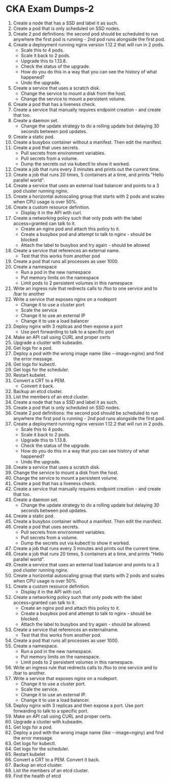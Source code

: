 # CKA Exam Dumps-2

1. Create a node that has a SSD and label it as such.
2. Create a pod that is only scheduled on SSD nodes.
3. Create 2 pod definitions: the second pod should be scheduled to run anywhere the first pod is running - 2nd pod runs alongside the first pod.
4. Create a deployment running nginx version 1.12.2 that will run in 2 pods.
   - Scale this to 4 pods.
   - Scale it back to 2 pods.
   - Upgrade this to 1.13.8.
   - Check the status of the upgrade.
   - How do you do this in a way that you can see the history of what happened?
   - Undo the upgrade.
5. Create a service that uses a scratch disk.
   - Change the service to mount a disk from the host.
   - Change the service to mount a persistent volume.
6. Create a pod that has a liveness check.
7. Create a service that manually requires endpoint creation - and create that too.
8. Create a daemon set.
   - Change the update strategy to do a rolling update but delaying 30 seconds between pod updates.
9. Create a static pod.
10. Create a busybox container without a manifest. Then edit the manifest.
11. Create a pod that uses secrets.
    - Pull secrets from environment variables.
    - Pull secrets from a volume.
    - Dump the secrets out via kubectl to show it worked.
12. Create a job that runs every 3 minutes and prints out the current time.
13. Create a job that runs 20 times, 5 containers at a time, and prints "Hello parallel world".
14. Create a service that uses an external load balancer and points to a 3 pod cluster running nginx.
15. Create a horizontal autoscaling group that starts with 2 pods and scales when CPU usage is over 50%.
16. Create a custom resource definition.
    - Display it in the API with curl.
17. Create a networking policy such that only pods with the label access=granted can talk to it.
    - Create an nginx pod and attach this policy to it.
    - Create a busybox pod and attempt to talk to nginx - should be blocked
    - Attach the label to busybox and try again - should be allowed
18. Create a service that references an external name.
    - Test that this works from another pod
19. Create a pod that runs all processes as user 1000.
20. Create a namespace
    - Run a pod in the new namespace
    - Put memory limits on the namespace
    - Limit pods to 2 persistent volumes in this namespace
21. Write an ingress rule that redirects calls to /foo to one service and to /bar to another
22. Write a service that exposes nginx on a nodeport
    - Change it to use a cluster port
    - Scale the service
    - Change it to use an external IP
    - Change it to use a load balancer
23. Deploy nginx with 3 replicas and then expose a port
    - Use port forwarding to talk to a specific port
24. Make an API call using CURL and proper certs
25. Upgrade a cluster with kubeadm.
26. Get logs for a pod.
27. Deploy a pod with the wrong image name (like --image=nginx) and find the error message.
28. Get logs for kubectl.
29. Get logs for the scheduler.
30. Restart kubelet.
31. Convert a CRT to a PEM.
    - Convert it back.
32. Backup an etcd cluster.
33. List the members of an etcd cluster.
34. Create a node that has a SSD and label it as such.
35. Create a pod that is only scheduled on SSD nodes.
36. Create 2 pod definitions: the second pod should be scheduled to run anywhere the first pod is running - 2nd pod runs alongside the first pod.
37. Create a deployment running nginx version 1.12.2 that will run in 2 pods.
    - Scale this to 4 pods.
    - Scale it back to 2 pods.
    - Upgrade this to 1.13.8.
    - Check the status of the upgrade.
    - How do you do this in a way that you can see history of what happened?
    - Undo the upgrade.
38. Create a service that uses a scratch disk.
39. Change the service to mount a disk from the host.
40. Change the service to mount a persistent volume.
41. Create a pod that has a liveness check.
42. Create a service that manually requires endpoint creation - and create that too.
43. Create a daemon set.
    - Change the update strategy to do a rolling update but delaying 30 seconds between pod updates.
44. Create a static pod.
45. Create a busybox container without a manifest. Then edit the manifest.
46. Create a pod that uses secrets.
    - Pull secrets from environment variables.
    - Pull secrets from a volume.
    - Dump the secrets out via kubectl to show it worked.
47. Create a job that runs every 3 minutes and prints out the current time.
48. Create a job that runs 20 times, 5 containers at a time, and prints "Hello parallel world".
49. Create a service that uses an external load balancer and points to a 3 pod cluster running nginx.
50. Create a horizontal autoscaling group that starts with 2 pods and scales when CPU usage is over 50%.
51. Create a custom resource definition.
    - Display it in the API with curl.
52. Create a networking policy such that only pods with the label access=granted can talk to it.
    - Create an nginx pod and attach this policy to it.
    - Create a busybox pod and attempt to talk to nginx - should be blocked.
    - Attach the label to busybox and try again - should be allowed.
53. Create a service that references an externalname.
    - Test that this works from another pod.
54. Create a pod that runs all processes as user 1000.
55. Create a namespace.
    - Run a pod in the new namespace.
    - Put memory limits on the namespace.
    - Limit pods to 2 persistent volumes in this namespace.
56. Write an ingress rule that redirects calls to /foo to one service and to /bar to another.
57. Write a service that exposes nginx on a nodeport.
    - Change it to use a cluster port.
    - Scale the service.
    - Change it to use an external IP.
    - Change it to use a load balancer.
58. Deploy nginx with 3 replicas and then expose a port. Use port forwarding to talk to a specific port.
59. Make an API call using CURL and proper certs.
60. Upgrade a cluster with kubeadm.
61. Get logs for a pod.
62. Deploy a pod with the wrong image name (like --image=nginy) and find the error message.
63. Get logs for kubectl.
64. Get logs for the scheduler.
65. Restart kubelet
66. Convert a CRT to a PEM. Convert it back.
67. Backup an etcd cluster.
68. List the members of an etcd cluster.
69. Find the health of etcd
